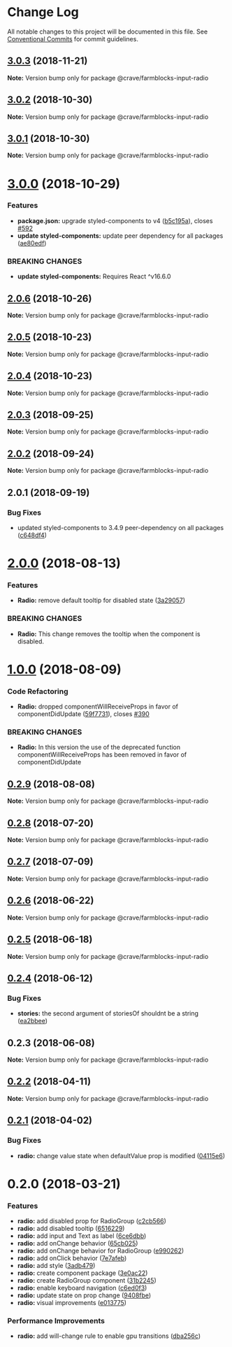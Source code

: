 # Change Log

All notable changes to this project will be documented in this file.
See [Conventional Commits](https://conventionalcommits.org) for commit guidelines.

<a name="3.0.3"></a>
## [3.0.3](https://github.com/CraveFood/farmblocks/compare/@crave/farmblocks-input-radio@3.0.2...@crave/farmblocks-input-radio@3.0.3) (2018-11-21)




**Note:** Version bump only for package @crave/farmblocks-input-radio

<a name="3.0.2"></a>
## [3.0.2](https://github.com/CraveFood/farmblocks/compare/@crave/farmblocks-input-radio@3.0.1...@crave/farmblocks-input-radio@3.0.2) (2018-10-30)




**Note:** Version bump only for package @crave/farmblocks-input-radio

<a name="3.0.1"></a>
## [3.0.1](https://github.com/CraveFood/farmblocks/compare/@crave/farmblocks-input-radio@3.0.0...@crave/farmblocks-input-radio@3.0.1) (2018-10-30)




**Note:** Version bump only for package @crave/farmblocks-input-radio

<a name="3.0.0"></a>
# [3.0.0](https://github.com/CraveFood/farmblocks/compare/@crave/farmblocks-input-radio@2.0.6...@crave/farmblocks-input-radio@3.0.0) (2018-10-29)


### Features

* **package.json:** upgrade styled-components to v4 ([b5c195a](https://github.com/CraveFood/farmblocks/commit/b5c195a)), closes [#592](https://github.com/CraveFood/farmblocks/issues/592)
* **update styled-components:** update peer dependency for all packages ([ae80edf](https://github.com/CraveFood/farmblocks/commit/ae80edf))


### BREAKING CHANGES

* **update styled-components:** Requires React ^v16.6.0




<a name="2.0.6"></a>
## [2.0.6](https://github.com/CraveFood/farmblocks/compare/@crave/farmblocks-input-radio@2.0.5...@crave/farmblocks-input-radio@2.0.6) (2018-10-26)




**Note:** Version bump only for package @crave/farmblocks-input-radio

<a name="2.0.5"></a>
## [2.0.5](https://github.com/CraveFood/farmblocks/compare/@crave/farmblocks-input-radio@2.0.4...@crave/farmblocks-input-radio@2.0.5) (2018-10-23)




**Note:** Version bump only for package @crave/farmblocks-input-radio

<a name="2.0.4"></a>
## [2.0.4](https://github.com/CraveFood/farmblocks/compare/@crave/farmblocks-input-radio@2.0.3...@crave/farmblocks-input-radio@2.0.4) (2018-10-23)




**Note:** Version bump only for package @crave/farmblocks-input-radio

<a name="2.0.3"></a>
## [2.0.3](https://github.com/CraveFood/farmblocks/compare/@crave/farmblocks-input-radio@2.0.2...@crave/farmblocks-input-radio@2.0.3) (2018-09-25)




**Note:** Version bump only for package @crave/farmblocks-input-radio

<a name="2.0.2"></a>
## [2.0.2](https://github.com/CraveFood/farmblocks/compare/@crave/farmblocks-input-radio@2.0.1...@crave/farmblocks-input-radio@2.0.2) (2018-09-24)




**Note:** Version bump only for package @crave/farmblocks-input-radio

<a name="2.0.1"></a>
## 2.0.1 (2018-09-19)


### Bug Fixes

* updated styled-components to 3.4.9 peer-dependency on all packages ([c648df4](https://github.com/CraveFood/farmblocks/commit/c648df4))




<a name="2.0.0"></a>
# [2.0.0](https://github.com/CraveFood/farmblocks/compare/@crave/farmblocks-input-radio@1.0.0...@crave/farmblocks-input-radio@2.0.0) (2018-08-13)


### Features

* **Radio:** remove default tooltip for disabled state ([3a29057](https://github.com/CraveFood/farmblocks/commit/3a29057))


### BREAKING CHANGES

* **Radio:** This change removes the tooltip when the component is disabled.




<a name="1.0.0"></a>
# [1.0.0](https://github.com/CraveFood/farmblocks/compare/@crave/farmblocks-input-radio@0.2.9...@crave/farmblocks-input-radio@1.0.0) (2018-08-09)


### Code Refactoring

* **Radio:** dropped componentWillReceiveProps in favor of componentDidUpdate ([59f7731](https://github.com/CraveFood/farmblocks/commit/59f7731)), closes [#390](https://github.com/CraveFood/farmblocks/issues/390)


### BREAKING CHANGES

* **Radio:** In this version the use of the deprecated function componentWillReceiveProps has been removed in
favor of componentDidUpdate




<a name="0.2.9"></a>
## [0.2.9](https://github.com/CraveFood/farmblocks/compare/@crave/farmblocks-input-radio@0.2.8...@crave/farmblocks-input-radio@0.2.9) (2018-08-08)




**Note:** Version bump only for package @crave/farmblocks-input-radio

<a name="0.2.8"></a>
## [0.2.8](https://github.com/CraveFood/farmblocks/compare/@crave/farmblocks-input-radio@0.2.7...@crave/farmblocks-input-radio@0.2.8) (2018-07-20)




**Note:** Version bump only for package @crave/farmblocks-input-radio

<a name="0.2.7"></a>
## [0.2.7](https://github.com/CraveFood/farmblocks/compare/@crave/farmblocks-input-radio@0.2.6...@crave/farmblocks-input-radio@0.2.7) (2018-07-09)




**Note:** Version bump only for package @crave/farmblocks-input-radio

<a name="0.2.6"></a>
## [0.2.6](https://github.com/CraveFood/farmblocks/compare/@crave/farmblocks-input-radio@0.2.5...@crave/farmblocks-input-radio@0.2.6) (2018-06-22)




**Note:** Version bump only for package @crave/farmblocks-input-radio

<a name="0.2.5"></a>
## [0.2.5](https://github.com/CraveFood/farmblocks/compare/@crave/farmblocks-input-radio@0.2.4...@crave/farmblocks-input-radio@0.2.5) (2018-06-18)




**Note:** Version bump only for package @crave/farmblocks-input-radio

<a name="0.2.4"></a>
## [0.2.4](https://github.com/CraveFood/farmblocks/compare/@crave/farmblocks-input-radio@0.2.3...@crave/farmblocks-input-radio@0.2.4) (2018-06-12)


### Bug Fixes

* **stories:** the second argument of storiesOf shouldnt be a string ([ea2bbee](https://github.com/CraveFood/farmblocks/commit/ea2bbee))




<a name="0.2.3"></a>
## 0.2.3 (2018-06-08)




**Note:** Version bump only for package @crave/farmblocks-input-radio

<a name="0.2.2"></a>
## [0.2.2](https://github.com/CraveFood/farmblocks/compare/@crave/farmblocks-input-radio@0.2.1...@crave/farmblocks-input-radio@0.2.2) (2018-04-11)




**Note:** Version bump only for package @crave/farmblocks-input-radio

<a name="0.2.1"></a>
## [0.2.1](https://github.com/CraveFood/farmblocks/compare/@crave/farmblocks-input-radio@0.2.0...@crave/farmblocks-input-radio@0.2.1) (2018-04-02)


### Bug Fixes

* **radio:** change value state when defaultValue prop is modified ([04115e6](https://github.com/CraveFood/farmblocks/commit/04115e6))




<a name="0.2.0"></a>
# 0.2.0 (2018-03-21)


### Features

* **radio:** add disabled prop for RadioGroup ([c2cb566](https://github.com/CraveFood/farmblocks/commit/c2cb566))
* **radio:** add disabled tooltip ([6516229](https://github.com/CraveFood/farmblocks/commit/6516229))
* **radio:** add input and Text as label ([6ce6dbb](https://github.com/CraveFood/farmblocks/commit/6ce6dbb))
* **radio:** add onChange behavior ([65cb025](https://github.com/CraveFood/farmblocks/commit/65cb025))
* **radio:** add onChange behavior for RadioGroup ([e990262](https://github.com/CraveFood/farmblocks/commit/e990262))
* **radio:** add onClick behavior ([7e7afeb](https://github.com/CraveFood/farmblocks/commit/7e7afeb))
* **radio:** add style ([3adb479](https://github.com/CraveFood/farmblocks/commit/3adb479))
* **radio:** create component package ([3e0ac22](https://github.com/CraveFood/farmblocks/commit/3e0ac22))
* **radio:** create RadioGroup component ([31b2245](https://github.com/CraveFood/farmblocks/commit/31b2245))
* **radio:** enable keyboard navigation ([c6ed0f3](https://github.com/CraveFood/farmblocks/commit/c6ed0f3))
* **radio:** update state on prop change ([9408fbe](https://github.com/CraveFood/farmblocks/commit/9408fbe))
* **radio:** visual improvements ([e013775](https://github.com/CraveFood/farmblocks/commit/e013775))


### Performance Improvements

* **radio:** add will-change rule to enable gpu transitions ([dba256c](https://github.com/CraveFood/farmblocks/commit/dba256c))
